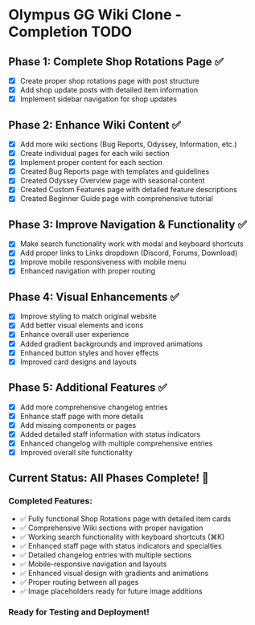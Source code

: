 # Olympus GG Wiki Clone - Completion TODO

## Phase 1: Complete Shop Rotations Page ✅
- [x] Create proper shop rotations page with post structure
- [x] Add shop update posts with detailed item information
- [x] Implement sidebar navigation for shop updates

## Phase 2: Enhance Wiki Content ✅
- [x] Add more wiki sections (Bug Reports, Odyssey, Information, etc.)
- [x] Create individual pages for each wiki section
- [x] Implement proper content for each section
- [x] Created Bug Reports page with templates and guidelines
- [x] Created Odyssey Overview page with seasonal content
- [x] Created Custom Features page with detailed feature descriptions
- [x] Created Beginner Guide page with comprehensive tutorial

## Phase 3: Improve Navigation & Functionality ✅
- [x] Make search functionality work with modal and keyboard shortcuts
- [x] Add proper links to Links dropdown (Discord, Forums, Download)
- [x] Improve mobile responsiveness with mobile menu
- [x] Enhanced navigation with proper routing

## Phase 4: Visual Enhancements ✅
- [x] Improve styling to match original website
- [x] Add better visual elements and icons
- [x] Enhance overall user experience
- [x] Added gradient backgrounds and improved animations
- [x] Enhanced button styles and hover effects
- [x] Improved card designs and layouts

## Phase 5: Additional Features ✅
- [x] Add more comprehensive changelog entries
- [x] Enhance staff page with more details
- [x] Add missing components or pages
- [x] Added detailed staff information with status indicators
- [x] Enhanced changelog with multiple comprehensive entries
- [x] Improved overall site functionality

## Current Status: All Phases Complete! 🎉

### Completed Features:
- ✅ Fully functional Shop Rotations page with detailed item cards
- ✅ Comprehensive Wiki sections with proper navigation
- ✅ Working search functionality with keyboard shortcuts (⌘K)
- ✅ Enhanced staff page with status indicators and specialties
- ✅ Detailed changelog entries with multiple sections
- ✅ Mobile-responsive navigation and layouts
- ✅ Enhanced visual design with gradients and animations
- ✅ Proper routing between all pages
- ✅ Image placeholders ready for future image additions

### Ready for Testing and Deployment!
